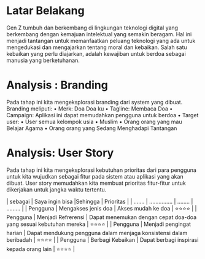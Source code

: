 # Latar Belakang
Gen Z tumbuh dan berkembang di lingkungan teknologi digital yang berkembang dengan 
kemajuan intelektual yang semakin beragam. Hal ini menjadi tantangan untuk memanfaatkan peluang 
teknologi yang ada untuk mengedukasi dan mengajarkan tentang moral dan kebaikan. Salah satu
kebaikan yang perlu diajarkan, adalah kewajiban untuk berdoa sebagai manusia yang berketuhanan.
# Analysis : Branding
Pada tahap ini kita mengeksplorasi branding dari system yang dibuat. Branding meliputi:
•	Merk: Doa Doa ku
•	Tagline: Membaca Doa
•	Campaign: Aplikasi ini dapat memudahkan pengguna untuk berdoa 
•	Target user: 
•	User semua kelompok usia
•	Muslim
•	Orang orang yang mau Belajar Agama 
•	Orang orang yang Sedang Menghadapi Tantangan
# Analysis: User Story
Pada tahap ini kita mengeksplorasi kebutuhan prioritas dari para pengguna untuk kita
wujudkan sebagai fitur pada sistem atau aplikasi yang akan dibuat. User story memudahkan
kita membuat prioritas fitur-fitur untuk dikerjakan untuk jangka waktu tertentu.

| sebagai  | Saya ingin bisa |Sehingga | Prioritas | 
| .......  | ............... | ........ | ......... |
| Pengguna |	Mengakses jenis doa | 	Akses mudah ke doa |	⭐⭐⭐⭐ |
| Pengguna | 	Menjadi Refrerensi | Dapat menemukan dengan cepat doa-doa yang sesuai kebutuhan mereka | ⭐⭐⭐⭐ |
| Pengguna | Menjadi pengingat harian | 	Dapat mendukung pengguna dalam menjaga konsistensi dalam beribadah | 	⭐⭐⭐⭐ |
| Pengguna | Berbagi Kebaikan	| Dapat berbagi inspirasi kepada orang lain |	⭐⭐⭐⭐ |



